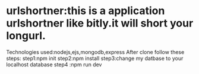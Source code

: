 # urlshortner:this is a application urlshortner like bitly.it will short your longurl.
Technologies used:nodejs,ejs,mongodb,express
After clone follow these steps:
step1:npm init
step2:npm install
step3:change my datbase to your localhost database
step4 :npm run dev
